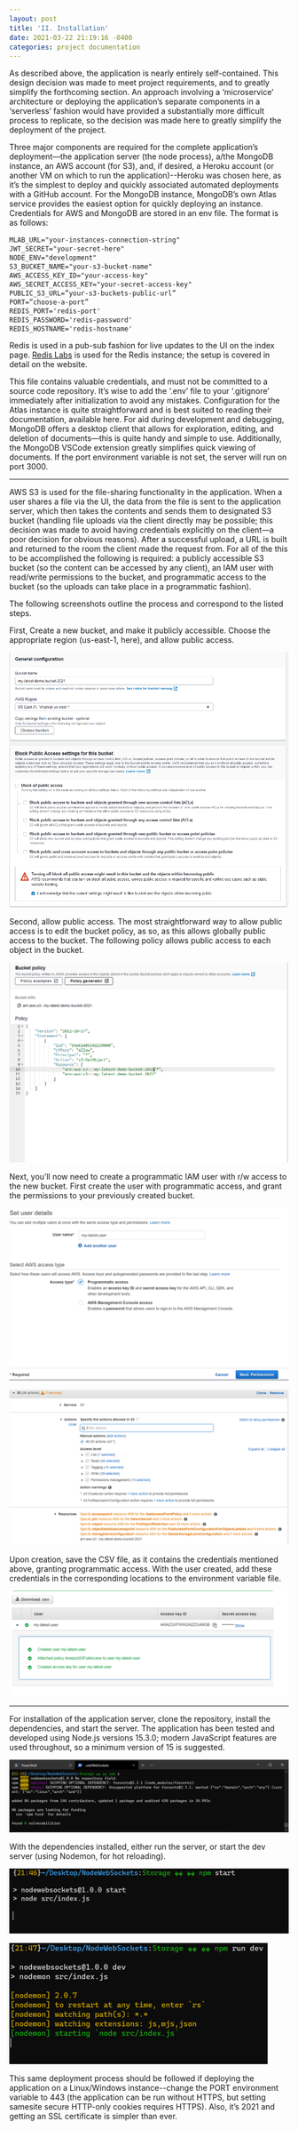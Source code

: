 ```yaml
---
layout: post
title: 'II. Installation'
date: 2021-03-22 21:19:16 -0400
categories: project documentation
---
```


As described above, the application is nearly entirely self-contained. This design decision was made to meet project requirements, and to greatly simplify the forthcoming section.
An approach involving a ‘microservice’ architecture or deploying the application’s separate components in a ‘serverless’ fashion would have provided a substantially more difficult process to replicate, so the decision was made here to greatly simplify the deployment of the project.

Three major components are required for the complete application’s deployment—the application server (the node process), a/the MongoDB instance, an AWS account (for S3), and, if desired, a
Heroku account (or another VM on which to run the application)--Heroku was chosen here, as it’s the simplest to deploy and quickly associated automated deployments with a GitHub account. For
the MongoDB instance, MongoDB’s own Atlas service provides the easiest option for quickly deploying an instance. Credentials for AWS and MongoDB are stored in an env file. The format is as
follows:

```
MLAB_URL="your-instances-connection-string"
JWT_SECRET="your-secret-here"
NODE_ENV="development"
S3_BUCKET_NAME="your-s3-bucket-name"
AWS_ACCESS_KEY_ID="your-access-key"
AWS_SECRET_ACCESS_KEY="your-secret-access-key"
PUBLIC_S3_URL=”your-s3-buckets-public-url”
PORT=”choose-a-port”
REDIS_PORT='redis-port'
REDIS_PASSWORD='redis-password'
REDIS_HOSTNAME='redis-hostname'
```

Redis is used in a pub-sub fashion for live updates to the UI on the index page.
[Redis Labs](https://redislabs.com/) is used for the Redis instance; the setup is covered in detail on the website.

This file contains valuable credentials, and must not be committed to a source code repository. It’s wise to add the ‘.env’ file to your ‘.gitignore’ immediately after initialization to avoid any mistakes. Configuration for the Atlas instance is quite straightforward and is best suited to reading their documentation, available here. For aid during development and debugging, MongoDB offers a desktop client that allows for exploration, editing, and deletion of documents—this is quite handy and simple to use. Additionally, the MongoDB VSCode extension greatly simplifies quick viewing of documents. If the port environment variable is not set, the server will run on port 3000.

---

AWS S3 is used for the file-sharing functionality in the application. When a user shares a file via the UI, the data from the file is sent to the application server, which then takes the contents and sends them to designated S3 bucket (handling file uploads via the client directly may be possible; this decision was made to avoid having credentials explicitly on the client—a poor decision for obvious reasons). After a successful upload, a URL is built and returned to the room the client made the request from. For all of the this to be accomplished the following is required: a publicly accessible S3 bucket (so the content can be accessed by any client), an IAM user with read/write permissions to the bucket, and programmatic access to the bucket (so the uploads can take place in a programmatic fashion).

The following screenshots outline the process and correspond to the listed steps.

First, Create a new bucket, and make it publicly accessible. Choose the appropriate region (us-east-1, here), and allow public access.

![AWS 1](/assets/images/aws1.PNG)

Second, allow public access. The most straightforward way to allow public access is to edit the bucket policy, as so, as this allows globally public access to the bucket. The following policy allows public access to each object in the bucket.

![AWS 2](/assets/images/aws2.PNG)

Next, you’ll now need to create a programmatic IAM user with r/w access to the new bucket. First create the user with programmatic access, and grant the permissions to your previously created
bucket.

![AWS 3](/assets/images/aws3.PNG)

![AWS 4](/assets/images/aws4.PNG)

Upon creation, save the CSV file, as it contains the credentials mentioned above, granting programmatic access. With the user created, add these credentials in the corresponding locations to
the environment variable file.

![AWS 5](/assets/images/aws5.PNG)

---

For installation of the application server, clone the repository, install the dependencies,
and start the server. The application has been tested and developed using Node.js versions 15.3.0; modern JavaScript features are used throughout, so a minimum version of 15 is suggested.

![NPM 1](/assets/images/npm1.PNG)

With the dependencies installed, either run the server, or start the dev server (using Nodemon, for hot reloading).

![NPM 2](/assets/images/npm2.PNG)

![NPM 3](/assets/images/npm3.PNG)

This same deployment process should be followed if deploying the application on a Linux/Windows instance--change the PORT environment variable to 443 (the application can be run without HTTPS,
but setting samesite secure HTTP-only cookies requires HTTPS). Also, it’s 2021 and getting an SSL certificate is simpler than ever.
